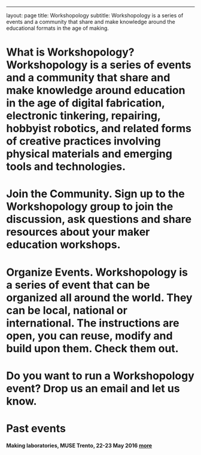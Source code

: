 ---
layout: page
title: Workshopology
subtitle: Workshopology is a series of events and a community that share and make knowledge around the educational formats in the age of making.

# What is Workshopology? Workshopology is a series of events and a community that share and make knowledge around education in the age of digital fabrication, electronic tinkering, repairing, hobbyist robotics, and related forms of creative practices involving physical materials and emerging tools and technologies.

# **Join the Community**. Sign up to the Workshopology group to join the discussion, ask questions and share resources about your maker education workshops. 

# Organize Events. Workshopology is a series of event that can be organized all around the world. They can be local, national or international. The instructions are open, you can reuse, modify and build upon them. Check them out.

# Do you want to run a Workshopology event? Drop us an email and let us know.

# Past events

#### Making laboratories, MUSE Trento, 22-23 May 2016 [more](http://workshopology.github.io/Making%20Laboratories%202016)









